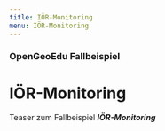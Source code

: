 ```yaml
---
title: IÖR-Monitoring
menu: IÖR-Monitoring
---
```


### OpenGeoEdu Fallbeispiel

# IÖR-Monitoring

Teaser zum Fallbeispiel ***IÖR-Monitoring***
